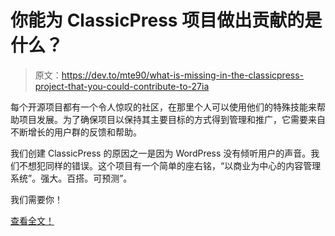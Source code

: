 # 你能为 ClassicPress 项目做出贡献的是什么？

> 原文：<https://dev.to/mte90/what-is-missing-in-the-classicpress-project-that-you-could-contribute-to-27ia>

每个开源项目都有一个令人惊叹的社区，在那里个人可以使用他们的特殊技能来帮助项目发展。为了确保项目以保持其主要目标的方式得到管理和推广，它需要来自不断增长的用户群的反馈和帮助。

我们创建 ClassicPress 的原因之一是因为 WordPress 没有倾听用户的声音。我们不想犯同样的错误。这个项目有一个简单的座右铭，“以商业为中心的内容管理系统”。强大。百搭。可预测”。

我们需要你！

[查看全文！](https://www.classicpress.net/blog/2019/04/04/what-is-missing-in-the-classicpress-project-that-you-could-contribute-to/)